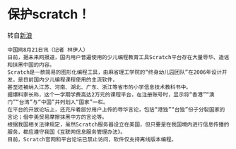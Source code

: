 # 保护scratch！

转自[新浪](http://news.sina.com.cn/o/2020-08-21/doc-iivhuipn9924828.shtml "少儿编程平台Scratch被曝辱华 行业人士：应大力发展本土计算机编程语言")

    中国网8月21日讯（记者 林伊人）
    日前，据未来网报道，国内用户普遍使用的少儿编程教育工具Scratch平台存在大量辱华、造谣和抹黑中国的内容。
    Scratch是一款简易的图形化编程工具，由麻省理工学院的“终身幼儿园团队”在2006年设计开发，是目前国内少儿编程课程使用的主流软件，
    甚至还被纳入江苏、河南、湖北、广东、浙江等省市的小学信息技术教科书中。
    据爆料家长称，这个一学期学费高达2万元的课程平台，在注册账号时，显示将“香港”“澳门”“台湾”与“中国”并列划入“国家”一栏。
    在平台的开放论坛上，还充斥着部分用户上传的辱华言论，包括“港独”“台独”份子分裂国家的言论；借中美贸易摩擦抹黑中方的言论等。
    根据我国相关法律规定，虽然Scratch服务器设立在美国，但只要是在我国境内进行信息传播的服务，都应遵守我国《互联网信息服务管理办法》。
    目前，Scratch官网和平台论坛已禁止访问，软件仅支持离线版本编程。
